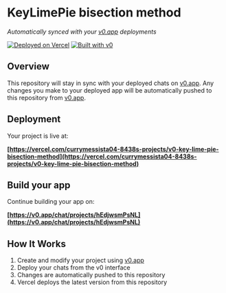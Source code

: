 # KeyLimePie bisection method

*Automatically synced with your [v0.app](https://v0.app) deployments*

[![Deployed on Vercel](https://img.shields.io/badge/Deployed%20on-Vercel-black?style=for-the-badge&logo=vercel)](https://vercel.com/currymessista04-8438s-projects/v0-key-lime-pie-bisection-method)
[![Built with v0](https://img.shields.io/badge/Built%20with-v0.app-black?style=for-the-badge)](https://v0.app/chat/projects/hEdjwsmPsNL)

## Overview

This repository will stay in sync with your deployed chats on [v0.app](https://v0.app).
Any changes you make to your deployed app will be automatically pushed to this repository from [v0.app](https://v0.app).

## Deployment

Your project is live at:

**[https://vercel.com/currymessista04-8438s-projects/v0-key-lime-pie-bisection-method](https://vercel.com/currymessista04-8438s-projects/v0-key-lime-pie-bisection-method)**

## Build your app

Continue building your app on:

**[https://v0.app/chat/projects/hEdjwsmPsNL](https://v0.app/chat/projects/hEdjwsmPsNL)**

## How It Works

1. Create and modify your project using [v0.app](https://v0.app)
2. Deploy your chats from the v0 interface
3. Changes are automatically pushed to this repository
4. Vercel deploys the latest version from this repository

